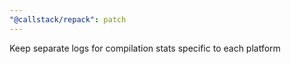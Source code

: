 ```yaml
---
"@callstack/repack": patch
---
```


Keep separate logs for compilation stats specific to each platform
